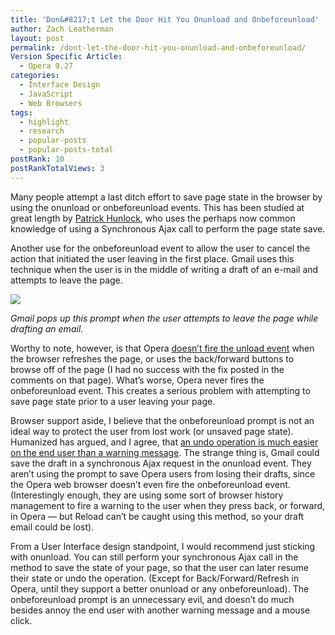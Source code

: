 ```yaml
---
title: 'Don&#8217;t Let the Door Hit You Onunload and Onbeforeunload'
author: Zach Leatherman
layout: post
permalink: /dont-let-the-door-hit-you-onunload-and-onbeforeunload/
Version Specific Article:
  - Opera 9.27
categories:
  - Interface Design
  - JavaScript
  - Web Browsers
tags:
  - highlight
  - research
  - popular-posts
  - popular-posts-total
postRank: 10
postRankTotalViews: 3
---
```


Many people attempt a last ditch effort to save page state in the browser by using the onunload or onbeforeunload events. This has been studied at great length by [Patrick Hunlock][1], who uses the perhaps now common knowledge of using a Synchronous Ajax call to perform the page state save.

 [1]: http://www.hunlock.com/blogs/Mastering_The_Back_Button_With_Javascript

Another use for the onbeforeunload event to allow the user to cancel the action that initiated the user leaving in the first place. Gmail uses this technique when the user is in the middle of writing a draft of an e-mail and attempts to leave the page.

![][3img]

*Gmail pops up this prompt when the user attempts to leave the page while drafting an email.*

 [3img]: /web/wp-content/uploads/2008/04/gmail-confirm.png

Worthy to note, however, is that Opera [doesn’t fire the unload event][3] when the browser refreshes the page, or uses the back/forward buttons to browse off of the page (I had no success with the fix posted in the comments on that page). What’s worse, Opera never fires the onbeforeunload event. This creates a serious problem with attempting to save page state prior to a user leaving your page.

 [3]: http://www.quirksmode.org/bugreports/archives/2004/11/load_and_unload.html

Browser support aside, I believe that the onbeforeunload prompt is not an ideal way to protect the user from lost work (or unsaved page state). Humanized has argued, and I agree, that [an undo operation is much easier on the end user than a warning message][4]. The strange thing is, Gmail could save the draft in a synchronous Ajax request in the onunload event. They aren’t using the prompt to save Opera users from losing their drafts, since the Opera web browser doesn’t even fire the onbeforeunload event. (Interestingly enough, they are using some sort of browser history management to fire a warning to the user when they press back, or forward, in Opera — but Reload can’t be caught using this method, so your draft email could be lost).

 [4]: http://www.alistapart.com/articles/neveruseawarning

From a User Interface design standpoint, I would recommend just sticking with onunload. You can still perform your synchronous Ajax call in the method to save the state of your page, so that the user can later resume their state or undo the operation. (Except for Back/Forward/Refresh in Opera, until they support a better onunload or any onbeforeunload). The onbeforeunload prompt is an unnecessary evil, and doesn’t do much besides annoy the end user with another warning message and a mouse click.
